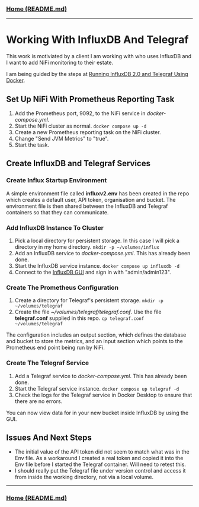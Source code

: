 ### [Home (README.md)](../README.md)
---

# Working With InfluxDB And Telegraf

This work is motiviated by a client I am working with who uses InfluxDB and I want to add NiFi monitoring to their estate.

I am being guided by the steps at [Running InfluxDB 2.0 and Telegraf Using Docker](https://www.influxdata.com/blog/running-influxdb-2-0-and-telegraf-using-docker/).

## Set Up NiFi With Prometheus Reporting Task

1. Add the Prometheus port, 9092, to the NiFi service in *docker-compose.yml*.
2. Start the NiFi cluster as normal. ``docker compose up -d``
3. Create a new Prometheus reporting task on the NiFi cluster.
4. Change "Send JVM Metrics" to "true".
5. Start the task.

## Create InfluxDB and Telegraf Services

### Create Influx Startup Environment

A simple environment file called **influxv2.env** has been created in the repo which creates a default user, API token, organisation and bucket. The environment file is then shared between the InfluxDB and Telegraf containers so that they can communicate.

### Add InfluxDB Instance To Cluster

1. Pick a local directory for persistent storage. In this case I will pick a directory in my home directory. ``mkdir -p ~/volumes/influx``
2. Add an InfluxDB service to *docker-compose.yml*. This has already been done.
3. Start the InfluxDB service instance. ``docker compose up influxdb -d``
4. Connect to the [InfluxDB GUI](http://localhost:8086) and sign in with "admin/admin123".

### Create The Prometheus Configuration

1. Create a directory for Telegraf's persistent storage. ``mkdir -p ~/volumes/telegraf``
2. Create the file *~/volumes/telegraf/telegraf.conf*. Use the file **telegraf.conf** supplied in this repo. ``cp telegraf.conf ~/volumes/telegraf``

The configuration includes an output section, which defines the database and bucket to store the metrics, and an input section which points to the Prometheus end point being run by NiFi.

### Create The Telegraf Service

1. Add a Telegraf service to *docker-compose.yml*. This has already been done.
2. Start the Telegraf service instance. ``docker compose up telegraf -d``
3. Check the logs for the Telegraf service in Docker Desktop to ensure that there are no errors.

You can now view data for in your new bucket inside InfluxDB by using the GUI.

## Issues And Next Steps

* The initial value of the API token did not seem to match what was in the Env file. As a workaround I created a real token and copied it into the Env file before I started the Telegraf container. Will need to retest this.
* I should really put the Telegraf file under version control and access it from inside the working directory, not via a local volume.

---
### [Home (README.md)](../README.md)
